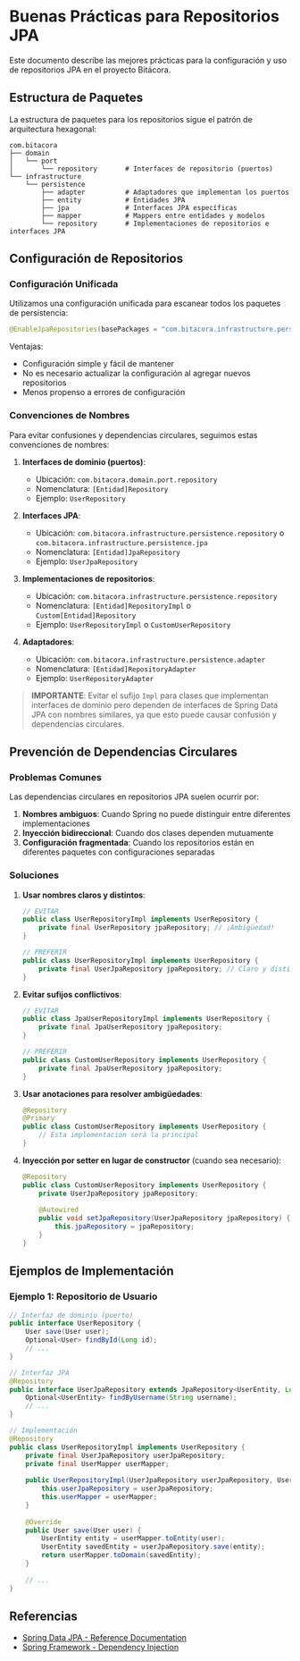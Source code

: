 # Buenas Prácticas para Repositorios JPA

Este documento describe las mejores prácticas para la configuración y uso de repositorios JPA en el proyecto Bitácora.

## Estructura de Paquetes

La estructura de paquetes para los repositorios sigue el patrón de arquitectura hexagonal:

```
com.bitacora
├── domain
│   └── port
│       └── repository       # Interfaces de repositorio (puertos)
└── infrastructure
    └── persistence
        ├── adapter          # Adaptadores que implementan los puertos
        ├── entity           # Entidades JPA
        ├── jpa              # Interfaces JPA específicas
        ├── mapper           # Mappers entre entidades y modelos
        └── repository       # Implementaciones de repositorios e interfaces JPA
```

## Configuración de Repositorios

### Configuración Unificada

Utilizamos una configuración unificada para escanear todos los paquetes de persistencia:

```java
@EnableJpaRepositories(basePackages = "com.bitacora.infrastructure.persistence")
```

Ventajas:
- Configuración simple y fácil de mantener
- No es necesario actualizar la configuración al agregar nuevos repositorios
- Menos propenso a errores de configuración

### Convenciones de Nombres

Para evitar confusiones y dependencias circulares, seguimos estas convenciones de nombres:

1. **Interfaces de dominio (puertos)**:
   - Ubicación: `com.bitacora.domain.port.repository`
   - Nomenclatura: `[Entidad]Repository`
   - Ejemplo: `UserRepository`

2. **Interfaces JPA**:
   - Ubicación: `com.bitacora.infrastructure.persistence.repository` o `com.bitacora.infrastructure.persistence.jpa`
   - Nomenclatura: `[Entidad]JpaRepository`
   - Ejemplo: `UserJpaRepository`

3. **Implementaciones de repositorios**:
   - Ubicación: `com.bitacora.infrastructure.persistence.repository`
   - Nomenclatura: `[Entidad]RepositoryImpl` o `Custom[Entidad]Repository`
   - Ejemplo: `UserRepositoryImpl` o `CustomUserRepository`

4. **Adaptadores**:
   - Ubicación: `com.bitacora.infrastructure.persistence.adapter`
   - Nomenclatura: `[Entidad]RepositoryAdapter`
   - Ejemplo: `UserRepositoryAdapter`

> **IMPORTANTE**: Evitar el sufijo `Impl` para clases que implementan interfaces de dominio pero dependen de interfaces de Spring Data JPA con nombres similares, ya que esto puede causar confusión y dependencias circulares.

## Prevención de Dependencias Circulares

### Problemas Comunes

Las dependencias circulares en repositorios JPA suelen ocurrir por:

1. **Nombres ambiguos**: Cuando Spring no puede distinguir entre diferentes implementaciones
2. **Inyección bidireccional**: Cuando dos clases dependen mutuamente
3. **Configuración fragmentada**: Cuando los repositorios están en diferentes paquetes con configuraciones separadas

### Soluciones

1. **Usar nombres claros y distintos**:
   ```java
   // EVITAR
   public class UserRepositoryImpl implements UserRepository {
       private final UserRepository jpaRepository; // ¡Ambigüedad!
   }
   
   // PREFERIR
   public class UserRepositoryImpl implements UserRepository {
       private final UserJpaRepository jpaRepository; // Claro y distinto
   }
   ```

2. **Evitar sufijos conflictivos**:
   ```java
   // EVITAR
   public class JpaUserRepositoryImpl implements UserRepository {
       private final JpaUserRepository jpaRepository;
   }
   
   // PREFERIR
   public class CustomUserRepository implements UserRepository {
       private final JpaUserRepository jpaRepository;
   }
   ```

3. **Usar anotaciones para resolver ambigüedades**:
   ```java
   @Repository
   @Primary
   public class CustomUserRepository implements UserRepository {
       // Esta implementación será la principal
   }
   ```

4. **Inyección por setter en lugar de constructor** (cuando sea necesario):
   ```java
   @Repository
   public class CustomUserRepository implements UserRepository {
       private UserJpaRepository jpaRepository;
       
       @Autowired
       public void setJpaRepository(UserJpaRepository jpaRepository) {
           this.jpaRepository = jpaRepository;
       }
   }
   ```

## Ejemplos de Implementación

### Ejemplo 1: Repositorio de Usuario

```java
// Interfaz de dominio (puerto)
public interface UserRepository {
    User save(User user);
    Optional<User> findById(Long id);
    // ...
}

// Interfaz JPA
@Repository
public interface UserJpaRepository extends JpaRepository<UserEntity, Long> {
    Optional<UserEntity> findByUsername(String username);
    // ...
}

// Implementación
@Repository
public class UserRepositoryImpl implements UserRepository {
    private final UserJpaRepository userJpaRepository;
    private final UserMapper userMapper;
    
    public UserRepositoryImpl(UserJpaRepository userJpaRepository, UserMapper userMapper) {
        this.userJpaRepository = userJpaRepository;
        this.userMapper = userMapper;
    }
    
    @Override
    public User save(User user) {
        UserEntity entity = userMapper.toEntity(user);
        UserEntity savedEntity = userJpaRepository.save(entity);
        return userMapper.toDomain(savedEntity);
    }
    
    // ...
}
```

## Referencias

- [Spring Data JPA - Reference Documentation](https://docs.spring.io/spring-data/jpa/docs/current/reference/html/)
- [Spring Framework - Dependency Injection](https://docs.spring.io/spring-framework/docs/current/reference/html/core.html#beans-dependencies)
